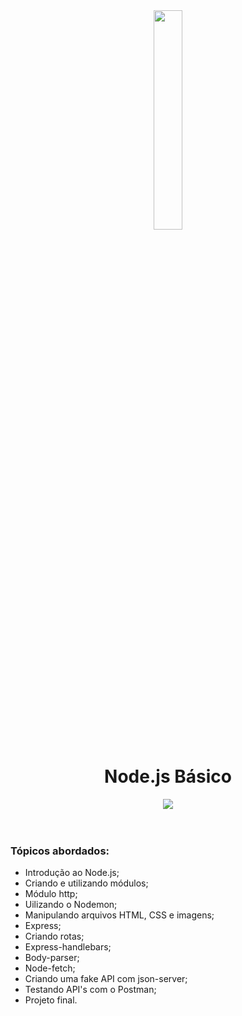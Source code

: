 <div align="center">
  <img src="https://github.com/ralflima/nodejs_basico/blob/main/icone.png" width="30%">
  <h1 style="border-bottom:none">Node.js Básico</h1>
    
  </a>
  
  <a href="https://www.linkedin.com/in/douglas-henrique-silva-moura/">
     <img src="https://img.shields.io/badge/LinkedIn-0077B5?style=for-the-badge&logo=linkedin&logoColor=white">
  </a>
  
  <br>
  <br>
    <br>
  <div align="justify">
  <h3>Tópicos abordados:</h3>
  
   + Introdução ao Node.js;
   + Criando e utilizando módulos;
   + Módulo http;
   + Uilizando o Nodemon;
   + Manipulando arquivos HTML, CSS e imagens;
   + Express;
   + Criando rotas;
   + Express-handlebars;
   + Body-parser;
   + Node-fetch;
   + Criando uma fake API com json-server;
   + Testando API's com o Postman;
   + Projeto final.
  </div>
</div>
